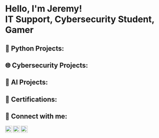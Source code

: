 <h1>Hello, I'm Jeremy! <br/>IT Support</a>, Cybersecurity Student</a>, Gamer</a></h1>

<h2>🐍 Python Projects:</h2>

<h2>🌐 Cybersecurity Projects:</h2>

<h2>🤖 AI Projects:</h2>

<h2>📃 Certifications:</h2>

<h2> 🤳 Connect with me:</h2>

[<img align="left" alt="JeremyDuong | Twitter" width="22px" src="https://cdn.jsdelivr.net/npm/simple-icons@v3/icons/twitter.svg" />][twitter]
[<img align="left" alt="JeremyDuong | LinkedIn" width="22px" src="https://cdn.jsdelivr.net/npm/simple-icons@v3/icons/linkedin.svg" />][linkedin]
[<img align="left" alt="JeremyDuong | Instagram" width="22px" src="https://cdn.jsdelivr.net/npm/simple-icons@v3/icons/instagram.svg" />][instagram]

[twitter]: https://twitter.com/jduong_dev
[instagram]: https://www.instagram.com/jduong.me/
[linkedin]: https://linkedin.com/in/jduongme

<!--
**jduong-me/jduong-me** is a ✨ _special_ ✨ repository because its `README.md` (this file) appears on your GitHub profile.

Here are some ideas to get you started:

- 🔭 I’m currently working on ...
- 🌱 I’m currently learning ...
- 👯 I’m looking to collaborate on ...
- 🤔 I’m looking for help with ...
- 💬 Ask me about ...
- 📫 How to reach me: ...
- 😄 Pronouns: ...
- ⚡ Fun fact: ...
-->
